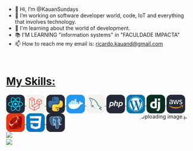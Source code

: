 - 👋 Hi, I’m @KauanSundays
- 👀 I’m working on software developer world, code, IoT and everything that involves technology.
- 🌱 I'm learning about the world of development. 
- 📚 I'M LEARNING "information systems" in "FACULDADE IMPACTA" 
- 📫 How to reach me my email is: ricardo.kauand@gmail.com

<div align="left">
  <a href="https://github.com/kauansundays">
  <!--<img height="180em" src="https://github-readme-stats.vercel.app/api?username=kauansundays&show_icons=true&theme=dracula&include_all_commits=true&count_private=true"/>-->
</div>   
  <div style="display: inline_block"><br>

  <!--Skills-->
  <h1>My Skills: </h1>
  <img align="center" alt="React" width="50" src="https://raw.githubusercontent.com/tandpfun/skill-icons/main/icons/React-Dark.svg">
  <img align="center" alt="React" width="50" src="https://raw.githubusercontent.com/tandpfun/skill-icons/main/icons/Laravel-Light.svg">
  <img align="center" alt="React" width="50" src="https://raw.githubusercontent.com/tandpfun/skill-icons/main/icons/Python-Dark.svg">
  <img align="center" alt="React" width="50" src="https://raw.githubusercontent.com/tandpfun/skill-icons/main/icons/Docker.svg">
  <img align="center" alt="React" width="50" src="https://raw.githubusercontent.com/tandpfun/skill-icons/main/icons/MySQL-Light.svg">
  <img align="center" alt="React" width="50" src="https://raw.githubusercontent.com/tandpfun/skill-icons/main/icons/PHP-Dark.svg">
  <img align="center" alt="React" width="50" src="https://github.com/tandpfun/skill-icons/blob/main/icons/Wordpress.svg">
  <img align="center" alt="React" width="50" src="https://raw.githubusercontent.com/tandpfun/skill-icons/main/icons/Django.svg">
  <img align="center" alt="React" width="50" src="https://raw.githubusercontent.com/tandpfun/skill-icons/main/icons/AWS-Dark.svg">
  <img align="center" alt="React" width="50" src="https://raw.githubusercontent.com/tandpfun/skill-icons/main/icons/Ruby.svg">
  <img align="center" alt="React" width="50" src="https://raw.githubusercontent.com/tandpfun/skill-icons/main/icons/CSS.svg">
  <img align="center" alt="React" width="50" src="https://raw.githubusercontent.com/tandpfun/skill-icons/main/icons/PostgreSQL-Dark.svg">

  


  

  <img align="right" alt="Uploading image.png" height="150" style="border-radius:50px;"                  src="https://user-images.githubusercontent.com/102335585/166129707-9fdf0a34-c6d2-459c-9568-3160a58a61e4.png">
    
</div>
  <div> 
  <a href="https://www.linkedin.com/in/kauan-domingos-046a83199/" target="_blank"><img src="https://img.shields.io/badge/-LinkedIn-%230077B5?style=for-the-badge&logo=linkedin&logoColor=white" target="_blank"></a> 

 
</div>
<div>
  <img height="180em" src="https://github-readme-stats.vercel.app/api/top-langs/?username=kauansundays&layout=compact&langs_count=7&theme=dracula"/>
</div>
